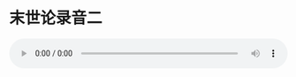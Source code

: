 # 末世论录音二

<audio style="width: 100%;" preload="false" controls controlslist="nodownload"><source src="//file.simai.life/audio/mp3/old/27423.mp3" type="audio/mpeg">Your browser does not support the audio element.</audio>


